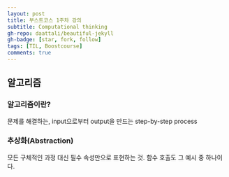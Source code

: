 ```yaml
---
layout: post
title: 부스트코스 1주차 강의
subtitle: Computational thinking
gh-repo: daattali/beautiful-jekyll
gh-badge: [star, fork, follow]
tags: [TIL, Boostcourse]
comments: true
---
```


## 알고리즘
### 알고리즘이란?
문제를 해결하는, input으로부터 output을 만드는 step-by-step process
### 추상화(Abstraction)
모든 구체적인 과정 대신 필수 속성만으로 표현하는 것. 함수 호출도 그 예시 중 하나이다.
